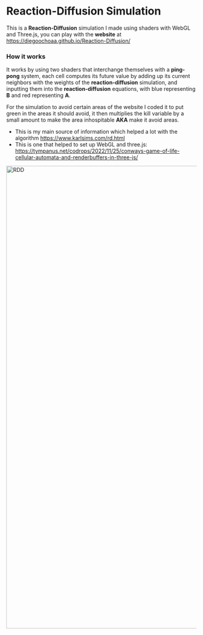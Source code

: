 # Reaction-Diffusion Simulation
This is a **Reaction-Diffusion** simulation I made using shaders with WebGL and Three.js, you can play with the **website** at https://diegoochoaa.github.io/Reaction-Diffusion/

### How it works

It works by using two shaders that interchange themselves with a **ping-pong** system, 
each cell computes its future value by adding up its current neighbors with the weights of the **reaction-diffusion** simulation, 
and inputting them into the **reaction-diffusion** equations, with blue representing **B** and red representing **A**.

For the simulation to avoid certain areas of the website I coded it to put green in the areas it should avoid, it then multiplies the kill variable by a small amount to make the area inhospitable **AKA** make it avoid areas.

 - This is my main source of information which helped a lot with the algorithm https://www.karlsims.com/rd.html 
 - This is one that helped to set up WebGL and three.js: https://tympanus.net/codrops/2022/11/25/conways-game-of-life-cellular-automata-and-renderbuffers-in-three-js/




<img width="1223" alt="RDD" src="https://github.com/user-attachments/assets/164880a5-f467-4cc2-bcf7-836677bdd896">
